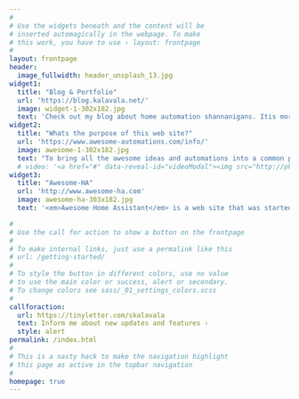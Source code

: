 ```yaml
---
#
# Use the widgets beneath and the content will be
# inserted automagically in the webpage. To make
# this work, you have to use › layout: frontpage
#
layout: frontpage
header:
  image_fullwidth: header_unsplash_13.jpg
widget1:
  title: "Blog & Portfolio"
  url: 'https://blog.kalavala.net/'
  image: widget-1-302x182.jpg
  text: 'Check out my blog about home automation shannanigans. Itis more of a cheatsheet than a blog at this point.'
widget2:
  title: "Whats the purpose of this web site?"
  url: 'https://www.awesome-automations.com/info/'
  image: awesome-1-302x182.jpg
  text: "To bring all the awesome ideas and automations into a common place for you to get started. The Home Automation community is by far the most creative comunity out there, constantly thinking of automating various things in their life. This site attempts to capture some of that, and we ned your help to make it better!"
  # video: '<a href="#" data-reveal-id="videoModal"><img src="http://phlow.github.io/feeling-responsive/images/start-video-feeling-responsive-302x182.jpg" width="302" height="182" alt=""/></a>'
widget3:
  title: "Awesome-HA"
  url: 'http://www.awesome-ha.com'
  image: awesome-ha-303x182.jpg
  text: '<em>Awesome Home Assistant</em> is a web site that was started by Franck Nijhof to bring all Home Assistant enthusiats together and provide them with a bunch of awesome github respositories to help them get started and share a common purpose!'

#
# Use the call for action to show a button on the frontpage
#
# To make internal links, just use a permalink like this
# url: /getting-started/
#
# To style the button in different colors, use no value
# to use the main color or success, alert or secondary.
# To change colors see sass/_01_settings_colors.scss
#
callforaction:
  url: https://tinyletter.com/skalavala
  text: Inform me about new updates and features ›
  style: alert
permalink: /index.html
#
# This is a nasty hack to make the navigation highlight
# this page as active in the topbar navigation
#
homepage: true
---
```


<!-- <div id="videoModal" class="reveal-modal large" data-reveal="">
  <div class="flex-video widescreen vimeo" style="display: block;">
    <iframe width="1280" height="720" src="https://www.youtube.com/embed/3b5zCFSmVvU" frameborder="0" allowfullscreen></iframe>
  </div>
  <a class="close-reveal-modal">&#215;</a>
</div> -->
